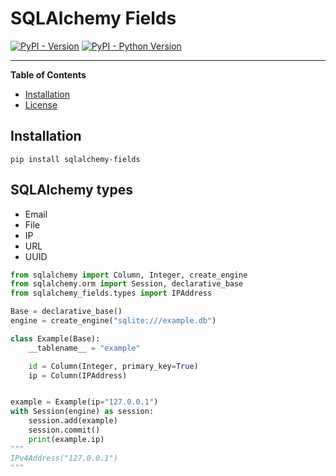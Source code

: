 # SQLAlchemy Fields

[![PyPI - Version](https://img.shields.io/pypi/v/sqlalchemy-fields.svg)](https://pypi.org/project/sqlalchemy-fields)
[![PyPI - Python Version](https://img.shields.io/pypi/pyversions/sqlalchemy-fields.svg)](https://pypi.org/project/sqlalchemy-fields)

-----

**Table of Contents**

- [Installation](#installation)
- [License](#license)

## Installation

```console
pip install sqlalchemy-fields
```

## SQLAlchemy types

- Email
- File
- IP
- URL
- UUID

```python
from sqlalchemy import Column, Integer, create_engine
from sqlalchemy.orm import Session, declarative_base
from sqlalchemy_fields.types import IPAddress

Base = declarative_base()
engine = create_engine("sqlite:///example.db")

class Example(Base):
    __tablename__ = "example"

    id = Column(Integer, primary_key=True)
    ip = Column(IPAddress)


example = Example(ip="127.0.0.1")
with Session(engine) as session:
    session.add(example)
    session.commit()
    print(example.ip)
"""
IPv4Address("127.0.0.1")
"""
```
